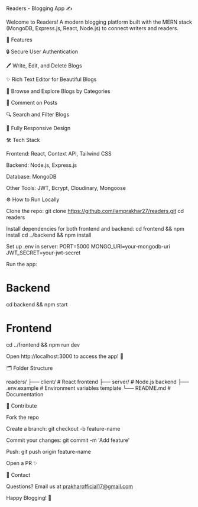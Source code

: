Readers - Blogging App ✍️

Welcome to Readers! A modern blogging platform built with the MERN stack (MongoDB, Express.js, React, Node.js) to connect writers and readers.

🚀 Features

🔒 Secure User Authentication

🖊️ Write, Edit, and Delete Blogs

✨ Rich Text Editor for Beautiful Blogs

📖 Browse and Explore Blogs by Categories

💬 Comment on Posts

🔍 Search and Filter Blogs

📱 Fully Responsive Design

🛠️ Tech Stack

Frontend: React, Context API, Tailwind CSS

Backend: Node.js, Express.js

Database: MongoDB

Other Tools: JWT, Bcrypt, Cloudinary, Mongoose

⚙️ How to Run Locally

Clone the repo:
git clone https://github.com/iamprakhar27/readers.git
cd readers

Install dependencies for both frontend and backend:
cd frontend && npm install
cd ../backend && npm install

Set up .env in server:
PORT=5000
MONGO_URI=your-mongodb-uri
JWT_SECRET=your-jwt-secret

Run the app:
# Backend
cd backend && npm start

# Frontend
cd ../frontend && npm run dev

Open http://localhost:3000 to access the app! 🎉

🗂️ Folder Structure

readers/
├── client/       # React frontend
├── server/       # Node.js backend
├── .env.example  # Environment variables template
└── README.md     # Documentation

🤝 Contribute

Fork the repo

Create a branch: git checkout -b feature-name

Commit your changes: git commit -m 'Add feature'

Push: git push origin feature-name

Open a PR ✨

📧 Contact

Questions? Email us at prakharofficial17@gmail.com 

Happy Blogging! 🌟
